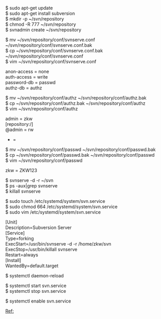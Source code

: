 $ sudo apt-get update  
$ sudo apt-get install subversion  
$ mkdir -p ~/svn/repository  
$ chmod -R 777 ~/svn/repository  
$ svnadmin create ~/svn/repository   

$ mv ~/svn/repository/conf/svnserve.conf ~/svn/repository/conf/svnserve.conf.bak  
$ cp ~/svn/repository/conf/svnserve.conf.bak ~/svn/repository/conf/svnserve.conf  
$ vim ~/svn/repository/conf/svnserve.conf  

anon-access = none  
auth-access = write  
password-db = passwd  
authz-db = authz  

$ mv ~/svn/repository/conf/authz ~/svn/repository/conf/authz.bak  
$ cp ~/svn/repository/conf/authz.bak ~/svn/repository/conf/authz  
$ vim ~/svn/repository/conf/authz  

admin = zkw  
[repository:/]  
@admin = rw  
* =  

$ mv ~/svn/repository/conf/passwd ~/svn/repository/conf/passwd.bak  
$ cp ~/svn/repository/conf/passwd.bak ~/svn/repository/conf/passwd  
$ vim ~/svn/repository/conf/passwd  

zkw = ZKW123  

$ svnserve -d -r ~/svn  
$ ps -aux|grep svnserve  
$ killall svnserve  

$ sudo touch /etc/systemd/system/svn.service  
$ sudo chmod 664 /etc/systemd/system/svn.service  
$ sudo vim /etc/systemd/system/svn.service  

[Unit]  
Description=Subversion Server  
[Service]  
Type=forking  
ExecStart=/usr/bin/svnserve -d -r /home/zkw/svn  
ExecStop=/usr/bin/killall svnserve  
Restart=always  
[Install]  
WantedBy=default.target  

$ systemctl daemon-reload  

$ systemctl start svn.service  
$ systemctl stop svn.service  

$ systemctl enable svn.service  

[Ref:](https://zhuanlan.zhihu.com/p/377181219)  
